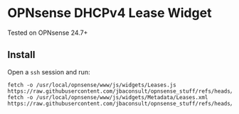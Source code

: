 # OPNsense DHCPv4 Lease Widget
Tested on OPNsense 24.7+

## Install

Open a `ssh` session and run:

```
fetch -o /usr/local/opnsense/www/js/widgets/Leases.js https://raw.githubusercontent.com/jbaconsult/opnsense_stuff/refs/heads/main/Leases.js
fetch -o /usr/local/opnsense/www/js/widgets/Metadata/Leases.xml https://raw.githubusercontent.com/jbaconsult/opnsense_stuff/refs/heads/main/Leases.xml
 ```
